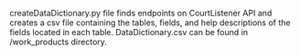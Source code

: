 createDataDictionary.py file finds endpoints on CourtListener API and creates a csv file containing the tables, fields, and help descriptions of the fields located in each table.
DataDictionary.csv can be found in /work_products directory. 
